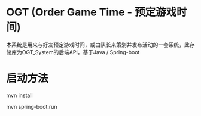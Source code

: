 # OGT (Order Game Time - 预定游戏时间)
本系统是用来与好友预定游戏时间，或由队长来策划并发布活动的一套系统，此存储库为OGT_System的后端API，基于Java / Spring-boot

# 启动方法
mvn install

mvn spring-boot:run
